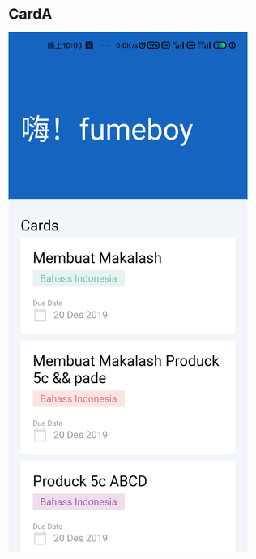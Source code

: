 # CardA

![image](https://raw.githubusercontent.com/fumeboy/flutter_practices/main/a3/readme/flutter_01.png)